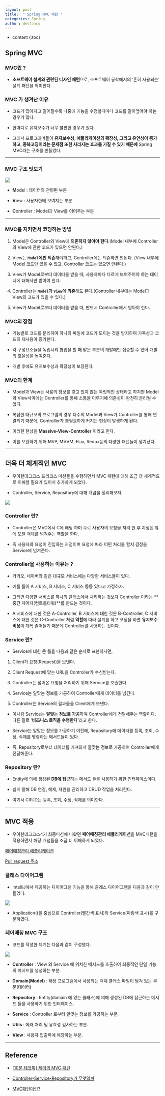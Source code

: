 ```yaml
---
layout: post
title:  " Spring MVC 패턴 "
categories: Spring
author: devfancy
---
```

* content
{:toc}

## Spring MVC

### MVC란 ?

* **소프트웨어 설계와 관련된 디자인 패턴**으로, 소프트웨어 공학에서의 ‘흔히 사용되는’ 설계 패턴을 의미한다.

### MVC 가 생겨난 이유

* 코드가 많아지고 길어질수록 나중에 기능을 수정할때마다 코드를 갈아엎어야 하는 경우가 많다.

* 한마디로 유지보수가 너무 불편한 경우가 있다.

* 그래서 프로그래머들이 **유지보수성, 애플리케이션의 확장성, 그리고 유연성이 증가하고, 중복코딩이라는 문제점 또한 사라지는 효과를 가질 수 있기 때문에** Spring MVC라는 구조를 만들었다.

---

### MVC 구조 맛보기

![](/assets/img/spring/spring-mvc-concept_1.png)

* **M**odel : 데이터와 관련된 부분

* **V**iew : 사용자한테 보여지는 부분

* **C**ontroller : Model과 View를 이어주는 부분

---

### MVC를 지키면서 코딩하는 방법

1. Model은 Controller와 View에 **의존하지 않아야 한다**.(Model 내부에 Controller와 View에 관한 코드가 있으면 안된다.)

2. View는 **`Model`에만 의존**해야하고, Controller에는 의존하면 안된다. (View 내부에 Model 코드만 있을 수 있고, Controller 코드는 있으면 안된다.)

3. View가 Model로부터 데이터를 받을 때, 사용자마다 다르게 보여주어야 하는 데이터에 대해서만 받아야 한다.

4. Controller는 **`Model`과 `View`에 의존**해도 된다.(Controller 내부에는 Model과 View의 코드가 있을 수 있다.)

5. View가 Model로부터 데이터를 받을 때, 반드시 Controller에서 받아야 한다.


### MVC의 장점

* 기능별로 코드를 분리하여 하나의 파일에 코드가 모이는 것을 방지하여 가독성과 코드의 재사용이 증가한다.

* 각 구성요소들을 독립시켜 협업을 할 때 맡은 부분의 개발에만 집중할 수 있어 개발의 효율성을 높여준다. 

* 개발 후에도 유지보수성과 확장성이 보장된다.

### MVC의 한계

* Model과 View는 서로의 정보를 갖고 있지 않는 독립적인 상태라고 하지만 Model과 View사이에는 Controller를 통해 소통을 이루기에 의존성이 완전히 분리될 수 없다.

* 복잡한 대규모의 프로그램의 경우 다수의 Model과 View가 Controller를 통해 연결되기 때문에, Controller가 불필요하게 커지는 현상이 발생하게 된다.

* 이러한 현상을 **Massive-View-Controller** 이라고 한다.

* 이를 보완하기 위해 MVP, MVVM, Flux, Redux등의 다양한 패턴들이 생겨났다.

---

## 더욱 더 체계적인 MVC

* 우아한테크코스 프리코스 미션들을 수행하면서 MVC 패턴에 대해 조금 더 체계적으로 이해할 필요가 있어서 추가하게 되었다.

* Controller, Service, Repository에 대해 개념을 정리해보자.

![](/assets/img/spring/spring-mvc-concept_2.png)

### Controller 란?

* Controller은 MVC에서 C에 해당 하며 주로 사용자의 요청을 처리 한 후 지정된 뷰에 모델 객체를 넘겨주는 역할을 한다.

* 즉 사용자의 요청이 진입하는 지점이며 요청에 따라 어떤 처리를 할지 결정을 Service에 넘겨준다.

### Controller을 사용하는 이유는 ?

* 카카오, 네이버와 같은 대규모 서비스에는 다양한 서비스들이 있다.

* 예를 들어 A 서비스, B 서비스, C 서비스 등등 있다고 가정하자.

* 그러면 다양한 서비스를 하나의 클래스에서 처리하는 것보다 Controller 이라는 **중간 제어자(컨트롤타워)**를 만드는 것이다.

* A 서비스에 대한 것은 A-Controller, B 서비스에 대한 것은 B-Controller, C 서비스에 대한 것은 C-Controller 처럼 **역할**에 따라 설계를 하고 코딩을 하면 **유지보수 비용**이 대폭 줄어들기 때문에 Controller를 사용하는 것이다.

### Service 란?

* Service에 대한 큰 틀을 다음과 같은 순서로 표현하자면,

1. Client가 요청(Request)을 보낸다.

2. Client Request에 맞는 URL을 Controller가 수신받는다.

3. Controller는 넘어온 요청을 처리하기 위해 Service를 호출한다.

4. Service는 알맞는 정보를 가공하여 Controller에게 데이터를 넘긴다.

5. Controller는 Service의 결과물을 Client에게 보낸다.

* 이처럼 Service는 **알맞는 정보를 가공**하여 Controller에게 전달해주는 역할이다. 다른 말로 '**비즈니스 로직을 수행한다**'라고 한다.

* Service는 알맞는 정보를 가공하기 이전에, Repository에 데이터를 등록, 조회, 수정, 삭제를 명령하는 메서드들이 있다.

* 즉, Repository로부터 데이터를 가져와서 알맞는 정보로 가공하여 Controller에게 전달해준다.

### Repository 란?

* Entity에 의해 생성된 **DB에 접근**하는 메서드 들을 사용하기 위한 인터페이스이다.

* 쉽게 말해 DB 연결, 해제, 자원을 관리하고 CRUD 작업을 처리한다.

* 여기서 CRUD는 등록, 조회, 수정, 삭제를 의미한다.

---

## MVC 적용

* 우아한테크코스4기 최종미션에 나왔던 **페어매칭관리 애플리케이션**을 MVC패턴을 적용하면서 해당 개념들을 조금 더 이해하게 되었다.

[페어매칭관리 애플리케이션](https://github.com/woowacourse/java-pairmatching-precourse)

[Pull request 주소](https://github.com/fancy-log/java-pairmatching-precourse-review/pull/1)

### 클래스 다이어그램

* IntelliJ에서 제공하는 다이어그램 기능을 통해 클래스 다이어그램을 다음과 같이 만들었다.

![](/assets/img/spring/spring-mvc-concept_3.png)

* Application()을 중심으로 Controller(빨간색 표시)와 Service(파랑색 표시)를 구분하였다.


### 페어매칭 MVC 구조

* 코드를 작성한 체계는 다음과 같이 구성했다.

![](/assets/img/spring/spring-mvc-concept_4.png)

* **Controller** : View 와 Service 에 위치한 메서드를 호출하여 최종적인 단일 기능의 메서드를 생성하는 부분.

* **Domain(Model)** : 해당 프로그램에서 사용되는 객체 클래스 파일이 담겨 있는 부분(데이터)

* **Repository** : Entity(domain 에 있는 클래스)에 의해 생성된 DB에 접근하는 메서드 들을 사용하기 위한 인터페이스.

* **Service** : Controller 로부터 알맞는 정보를 가공하는 부분.

* **Utils** : 에러 처리 밎 유효성 검사하는 부분.

* **View** : 사용자 입출력에 해당하는 부분.

---

## Reference

* [[10분 테코톡] 제리의 MVC 패턴](https://www.youtube.com/watch?v=ogaXW6KPc8I&ab_channel=%EC%9A%B0%EC%95%84%ED%95%9CTech)

* [Controller-Service-Repository가 무엇일까](https://velog.io/@jybin96/Controller-Service-Repository-가-무엇일까)

* [MVC패턴이란?](https://seongwon.dev/ETC/20211207_MVC%ED%8C%A8%ED%84%B4%EC%9D%B4%EB%9E%80/)
